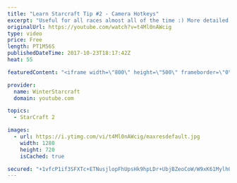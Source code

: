 ```yaml
---
title: "Learn Starcraft Tip #2 - Camera Hotkeys"
excerpt: "Useful for all races almost all of the time :) More detailed guides/tutorials under the learn to play starcraft playlist."
originalUrl: https://youtube.com/watch?v=t4Ml0nAWcig
type: video
price: Free
length: PT1M56S
publishedDateTime: 2017-10-23T18:17:42Z
heat: 55

featuredContent: "<iframe width=\"800\" height=\"500\" frameborder=\"0\" src=\"https://www.youtube.com/embed/t4Ml0nAWcig\" allow=\"accelerometer; autoplay; encrypted-media; gyroscope; picture-in-picture\" allowfullscreen></iframe>"

provider:
  name: WinterStarcraft
  domain: youtube.com

topics:
  - StarCraft 2

images:
  - url: https://i.ytimg.com/vi/t4Ml0nAWcig/maxresdefault.jpg
    width: 1280
    height: 720
    isCached: true

secured: "+1vfcP1if3SFXTc+ETNusjlopFhUpsHk9hpLDr+UbjBZeoCoW/W9xK61MylhQilvnYCrAdahhKlSzdiY9zUDw7QikNAiujIgyP9gKWCs0QP4KmWAnAREiE7WvulyY/WElBU23B8dLZh1Z4PtdIh/LKB5QtFCvU1HuOEqdZdvHgOJgEqX2RAHBe0sAN1aLBRB+mAbKdlJqYiVDVcCBj7cRIOtKj1Bz0uR4kcOVo+Arn8Cpyy//BykAe081KO7s+wDdgeA3xHBJuy0vyUJrUQOg1PsVIge/aQw5S70eTao36nn4tgNyrAmlecQzV3X4jHcw5FKruy4tOfiqrhDE7/+AW78lQMBouQ1aaYE3tTd4+EZMyzfUjrErkPfmJvfdNvFtixgrYc2ntiJz24R2+HVQbEpARgUBXsFOfyIIK11W+M=;wDgicvk2CiD0A6R1wHFj9w=="
---
```


